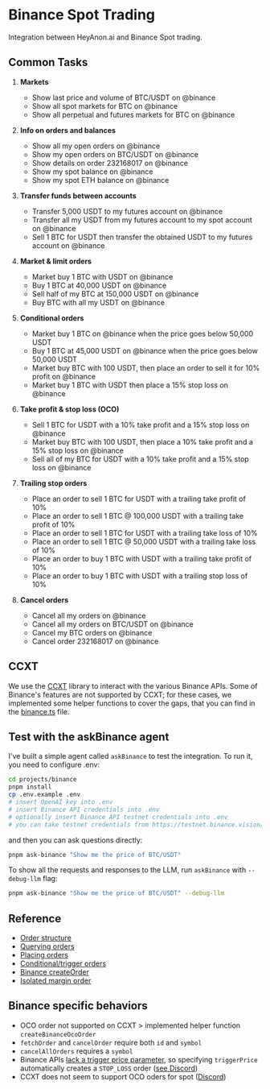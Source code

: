 # Binance Spot Trading

Integration between HeyAnon.ai and Binance Spot trading.

## Common Tasks

1. **Markets**

    - Show last price and volume of BTC/USDT on @binance
    - Show all spot markets for BTC on @binance
    - Show all perpetual and futures markets for BTC on @binance

1. **Info on orders and balances**

    - Show all my open orders on @binance
    - Show my open orders on BTC/USDT on @binance
    - Show details on order 232168017 on @binance
    - Show my spot balance on @binance
    - Show my spot ETH balance on @binance

1. **Transfer funds between accounts**

    - Transfer 5,000 USDT to my futures account on @binance
    - Transfer all my USDT from my futures account to my spot account on @binance
    - Sell 1 BTC for USDT then transfer the obtained USDT to my futures account on @binance

1. **Market & limit orders**

    - Market buy 1 BTC with USDT on @binance
    - Buy 1 BTC at 40,000 USDT on @binance
    - Sell half of my BTC at 150,000 USDT on @binance
    - Buy BTC with all my USDT on @binance

1. **Conditional orders**

    - Market buy 1 BTC on @binance when the price goes below 50,000 USDT
    - Buy 1 BTC at 45,000 USDT on @binance when the price goes below 50,000 USDT
    - Market buy BTC with 100 USDT, then place an order to sell it for 10% profit on @binance
    - Market buy 1 BTC with USDT then place a 15% stop loss on @binance

1. **Take profit & stop loss (OCO)**

    - Sell 1 BTC for USDT with a 10% take profit and a 15% stop loss on @binance
    - Market buy BTC with 100 USDT, then place a 10% take profit and a 15% stop loss on @binance
    - Sell all of my BTC for USDT with a 10% take profit and a 15% stop loss on @binance

1. **Trailing stop orders**

    - Place an order to sell 1 BTC for USDT with a trailing take profit of 10%
    - Place an order to sell 1 BTC @ 100,000 USDT with a trailing take profit of 10%
    - Place an order to sell 1 BTC for USDT with a trailing take loss of 10%
    - Place an order to sell 1 BTC @ 50,000 USDT with a trailing take loss of 10%
    - Place an order to buy 1 BTC with USDT with a trailing take profit of 10%
    - Place an order to buy 1 BTC with USDT with a trailing stop loss of 10%

1. **Cancel orders**

    - Cancel all my orders on @binance
    - Cancel all my orders on BTC/USDT on @binance
    - Cancel my BTC orders on @binance
    - Cancel order 232168017 on @binance

## CCXT

We use the [CCXT](https://github.com/ccxt/ccxt/) library to interact with the various Binance APIs. Some of Binance's features are not supported by CCXT; for these cases, we implemented some helper functions to cover the gaps, that you can find in the [binance.ts](./src/helpers/binance.ts) file.

## Test with the askBinance agent

I've built a simple agent called `askBinance` to test the integration. To run it, you need to configure .env:

```bash
cd projects/binance
pnpm install
cp .env.example .env
# insert OpenAI key into .env
# insert Binance API credentials into .env
# optionally insert Binance API testnet credentials into .env
# you can take testnet credentials from https://testnet.binance.vision/
```

and then you can ask questions directly:

```bash
pnpm ask-binance "Show me the price of BTC/USDT"
```

To show all the requests and responses to the LLM, run `askBinance` with `--debug-llm` flag:

```bash
pnpm ask-binance "Show me the price of BTC/USDT" --debug-llm
```

## Reference

- [Order structure](https://docs.ccxt.com/#/?id=order-structure)
- [Querying orders](https://docs.ccxt.com/#/README?id=querying-orders)
- [Placing orders](https://docs.ccxt.com/#/README?id=placing-orders)
- [Conditional/trigger orders](https://docs.ccxt.com/#/README?id=conditional-orders)
- [Binance createOrder](https://docs.ccxt.com/#/exchanges/binance?id=createorder)
- [Isolated margin order](https://discord.com/channels/690203284119617602/690203284727660739/1119234330775007262)

## Binance specific behaviors

- OCO order not supported on CCXT > implemented helper function `createBinanceOcoOrder`
- `fetchOrder` and `cancelOrder` require both `id` and `symbol`
- `cancelAllOrders` requires a `symbol`
- Binance APIs [lack a trigger price parameter](https://developers.binance.com/docs/binance-spot-api-docs/rest-api/trading-endpoints#new-order-trade), so specifying `triggerPrice` automatically creates a `STOP_LOSS` order ([see Discord](https://discord.com/channels/690203284119617602/690203284727660739/1367189081418633389))
- CCXT does not seem to support OCO oders for spot ([Discord](https://discord.com/channels/690203284119617602/690203284727660739/1237329333824000030))
